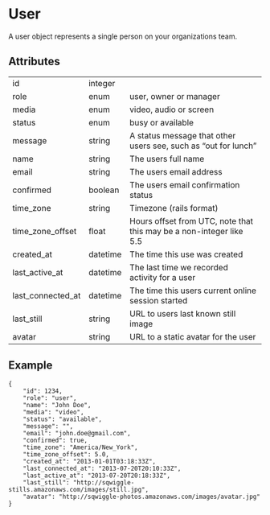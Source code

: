 # User
A user object represents a single person on your organizations team.

## Attributes
<table>
    <tr>
        <td>id</td>
        <td>integer</td>
        <td></td>
    </tr>
    <tr>
        <td>role</td>
        <td>enum</td>
        <td>user, owner or manager</td>
    </tr>
    <tr>
        <td>media</td>
        <td>enum</td>
        <td>video, audio or screen</td>
    </tr>
    <tr>
        <td>status</td>
        <td>enum</td>
        <td>busy or available</td>
    </tr>
    <tr>
        <td>message</td>
        <td>string</td>
        <td>A status message that other users see, such as “out for lunch”</td>
    </tr>
    <tr>
        <td>name</td>
        <td>string</td>
        <td>The users full name</td>
    </tr>
    <tr>
        <td>email</td>
        <td>string</td>
        <td>The users email address</td>
    </tr>
    <tr>
        <td>confirmed</td>
        <td>boolean</td>
        <td>The users email confirmation status</td>
    </tr>
    <tr>
        <td>time_zone</td>
        <td>string</td>
        <td>Timezone (rails format)</td>
    </tr>
    <tr>
        <td>time_zone_offset</td>
        <td>float</td>
        <td>Hours offset from UTC, note that this may be a non-integer like 5.5</td>
    </tr>
    <tr>
        <td>created_at</td>
        <td>datetime</td>
        <td>The time this use was created</td>
    </tr>
    <tr>
        <td>last_active_at</td>
        <td>datetime</td>
        <td>The last time we recorded activity for a user</td>
    </tr>
    <tr>
        <td>last_connected_at</td>
        <td>datetime</td>
        <td>The time this users current online session started</td>
    </tr>
    <tr>
        <td>last_still</td>
        <td>string</td>
        <td>URL to users last known still image</td>
    </tr>
    <tr>
        <td>avatar</td>
        <td>string</td>
        <td>URL to a static avatar for the user</td>
    </tr>
</table>

## Example
```
{   
    "id": 1234,
    "role": "user",
    "name": "John Doe",
    "media": "video",
    "status": "available",
    "message": "",
    "email": "john.doe@gmail.com",
    "confirmed": true,
    "time_zone": "America/New_York",
    "time_zone_offset": 5.0,
    "created_at": "2013-01-01T03:18:33Z",
    "last_connected_at": "2013-07-20T20:10:33Z",
    "last_active_at": "2013-07-20T20:18:33Z",
    "last_still": "http://sqwiggle-stills.amazonaws.com/images/still.jpg",
    "avatar": "http://sqwiggle-photos.amazonaws.com/images/avatar.jpg"
}
```
